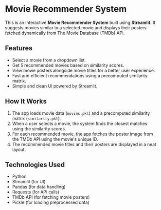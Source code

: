 # Movie Recommender System

This is an interactive **Movie Recommender System** built using **Streamlit**. It suggests movies similar to a selected movie and displays their posters fetched dynamically from The Movie Database (TMDb) API.

## Features

- Select a movie from a dropdown list.
- Get 5 recommended movies based on similarity scores.
- View movie posters alongside movie titles for a better user experience.
- Fast and efficient recommendations using a precomputed similarity matrix.
- Simple and clean UI powered by Streamlit.

## How It Works

1. The app loads movie data (`movies.pkl`) and a precomputed similarity matrix (`similarity.pkl`).
2. When a user selects a movie, the system finds the closest matches using the similarity scores.
3. For each recommended movie, the app fetches the poster image from the TMDb API using the movie's unique ID.
4. The recommended movie titles and their posters are displayed in a neat layout.

## Technologies Used

- Python
- Streamlit (for UI)
- Pandas (for data handling)
- Requests (for API calls)
- TMDb API (for fetching movie posters)
- Pickle (for loading preprocessed data)



